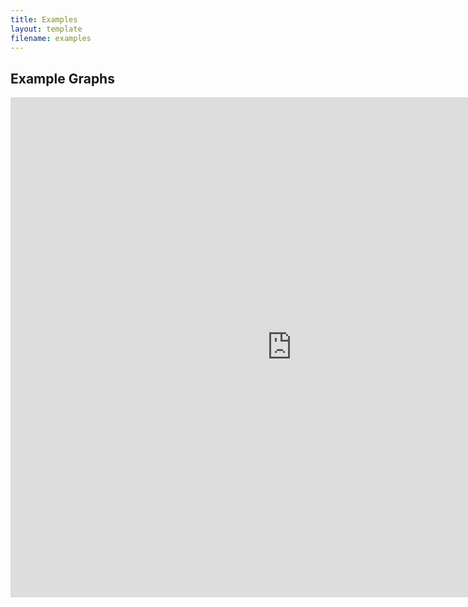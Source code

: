 ```yaml
---
title: Examples
layout: template
filename: examples
---
```


## Example Graphs

<iframe width="900" height="800" frameborder="0" scrolling="no" src="https://plot.ly/~umadesai/20.embed"></iframe>



